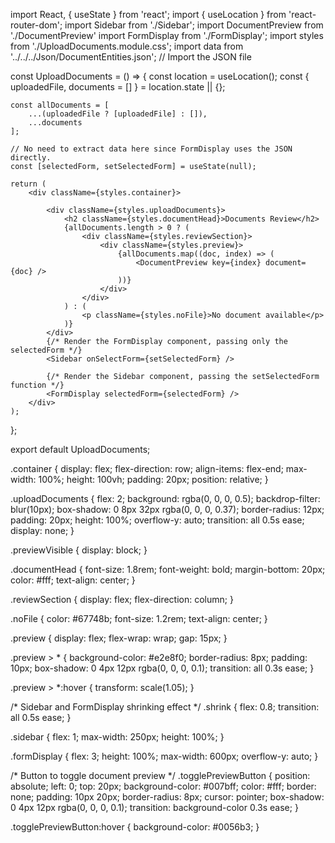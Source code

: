 import React, { useState } from 'react';
import { useLocation } from 'react-router-dom';
import Sidebar from './Sidebar';
import DocumentPreview from './DocumentPreview'
import FormDisplay from './FormDisplay';
import styles from './UploadDocuments.module.css';
import data from '../../../Json/DocumentEntities.json'; // Import the JSON file

const UploadDocuments = () => {
    const location = useLocation();
    const { uploadedFile, documents = [] } = location.state || {};

    const allDocuments = [
        ...(uploadedFile ? [uploadedFile] : []),
        ...documents
    ];

    // No need to extract data here since FormDisplay uses the JSON directly.
    const [selectedForm, setSelectedForm] = useState(null);

    return (
        <div className={styles.container}>
            
            <div className={styles.uploadDocuments}>
                <h2 className={styles.documentHead}>Documents Review</h2>
                {allDocuments.length > 0 ? (
                    <div className={styles.reviewSection}>
                        <div className={styles.preview}>
                            {allDocuments.map((doc, index) => (
                                <DocumentPreview key={index} document={doc} />
                            ))}
                        </div>
                    </div>
                ) : (
                    <p className={styles.noFile}>No document available</p>
                )}
            </div>
            {/* Render the FormDisplay component, passing only the selectedForm */}
            <Sidebar onSelectForm={setSelectedForm} />
            
            {/* Render the Sidebar component, passing the setSelectedForm function */}
            <FormDisplay selectedForm={selectedForm} />
        </div>
    );
};

export default UploadDocuments;




.container {
  display: flex;
  flex-direction: row;
  align-items: flex-end;
  max-width: 100%;
  height: 100vh;
  padding: 20px;
  position: relative;
}
 
.uploadDocuments {
  flex: 2;
  background: rgba(0, 0, 0, 0.5);
  backdrop-filter: blur(10px);
  box-shadow: 0 8px 32px rgba(0, 0, 0, 0.37);
  border-radius: 12px;
  padding: 20px;
  height: 100%;
  overflow-y: auto;
  transition: all 0.5s ease;
  display: none;
}
 
.previewVisible {
  display: block;
}
 
.documentHead {
  font-size: 1.8rem;
  font-weight: bold;
  margin-bottom: 20px;
  color: #fff;
  text-align: center;
}
 
.reviewSection {
  display: flex;
  flex-direction: column;
}
 
.noFile {
  color: #67748b;
  font-size: 1.2rem;
  text-align: center;
}
 
.preview {
  display: flex;
  flex-wrap: wrap;
  gap: 15px;
}
 
.preview > * {
  background-color: #e2e8f0;
  border-radius: 8px;
  padding: 10px;
  box-shadow: 0 4px 12px rgba(0, 0, 0, 0.1);
  transition: all 0.3s ease;
}
 
.preview > *:hover {
  transform: scale(1.05);
}
 
/* Sidebar and FormDisplay shrinking effect */
.shrink {
  flex: 0.8;
  transition: all 0.5s ease;
}
 
.sidebar {
  flex: 1;
  max-width: 250px;
  height: 100%;
}
 
.formDisplay {
  flex: 3;
  height: 100%;
  max-width: 600px;
  overflow-y: auto;
}
 
/* Button to toggle document preview */
.togglePreviewButton {
  position: absolute;
  left: 0;
  top: 20px;
  background-color: #007bff;
  color: #fff;
  border: none;
  padding: 10px 20px;
  border-radius: 8px;
  cursor: pointer;
  box-shadow: 0 4px 12px rgba(0, 0, 0, 0.1);
  transition: background-color 0.3s ease;
}
 
.togglePreviewButton:hover {
  background-color: #0056b3;
}
